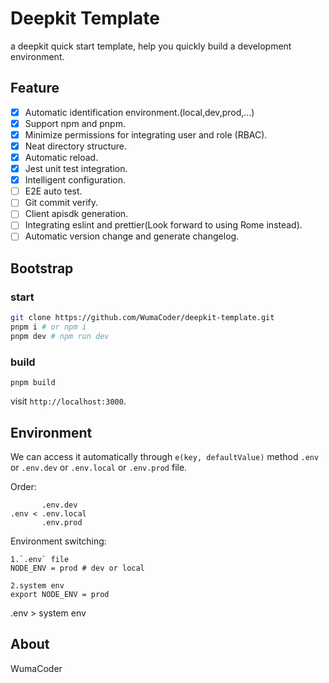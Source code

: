 # Deepkit Template

a deepkit quick start template, help you quickly build a development environment.

## Feature

- [x] Automatic identification environment.(local,dev,prod,...)
- [x] Support npm and pnpm.
- [x] Minimize permissions for integrating user and role (RBAC).
- [x] Neat directory structure.
- [x] Automatic reload.
- [x] Jest unit test integration.
- [x] Intelligent configuration.
- [ ] E2E auto test.
- [ ] Git commit verify.
- [ ] Client apisdk generation.
- [ ] Integrating eslint and prettier(Look forward to using Rome instead).
- [ ] Automatic version change and generate changelog.

## Bootstrap

### start

```bash
git clone https://github.com/WumaCoder/deepkit-template.git
pnpm i # or npm i
pnpm dev # npm run dev
```

### build

```base
pnpm build
```

visit `http://localhost:3000`.

## Environment

We can access it automatically through `e(key, defaultValue)` method `.env `or `.env.dev` or `.env.local` or `.env.prod` file.

Order:

```
       .env.dev
.env < .env.local
       .env.prod
```

Environment switching:

```
1.`.env` file
NODE_ENV = prod # dev or local

2.system env
export NODE_ENV = prod
```

.env > system env

## About

WumaCoder
